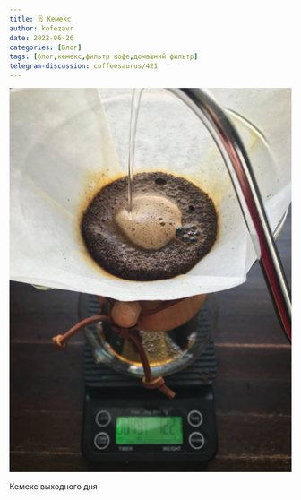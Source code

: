 ```yaml
---
title: 🗒 Кемекс
author: kofezavr
date: 2022-06-26
categories: [Блог]
tags: [блог,кемекс,фильтр кофе,домашний фильтр]
telegram-discussion: coffeesaurus/421
--- 
```

![Кемекс](/assets/img/posts/22/06/chemex.jpg)

Кемекс выходного дня